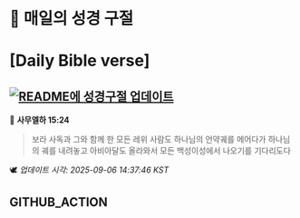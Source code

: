 # 🙏 매일의 성경 구절
# [Daily Bible verse]
## [![README에 성경구절 업데이트](https://github.com/DONGSUKA/first_test/actions/workflows/update-readme-bible.yml/badge.svg)](https://github.com/DONGSUKA/first_test/actions/workflows/update-readme-bible.yml)
<!-- START_BIBLE_VERSE -->
📖 **사무엘하 15:24**
> 보라 사독과 그와 함께 한 모든 레위 사람도 하나님의 언약궤를 메어다가 하나님의 궤를 내려놓고 아비아달도 올라와서 모든 백성이성에서 나오기를 기다리도다

🕊️ _업데이트 시각: 2025-09-06 14:37:46 KST_
  <!-- END_BIBLE_VERSE -->
## GITHUB_ACTION
